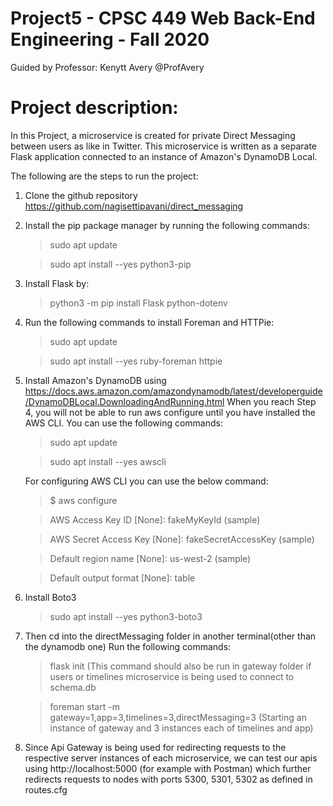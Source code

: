 # Project5 - CPSC 449 Web Back-End Engineering - Fall 2020
Guided by Professor: Kenytt Avery @ProfAvery
# Project description: 
In this Project, a microservice is created for private Direct Messaging between users as like in Twitter. This microservice is written as a separate Flask application connected to an instance of Amazon's DynamoDB Local.

The following are the steps to run the project:
1. Clone the github repository https://github.com/nagisettipavani/direct_messaging

2. Install the pip package manager by running the following commands:

    > sudo apt update
    
    > sudo apt install --yes python3-pip
   
3. Install Flask by:
    
    > python3 -m pip install Flask python-dotenv
   
4. Run the following commands to install Foreman and HTTPie:

    > sudo apt update
    
    > sudo apt install --yes ruby-foreman httpie
    
5. Install Amazon's DynamoDB using https://docs.aws.amazon.com/amazondynamodb/latest/developerguide/DynamoDBLocal.DownloadingAndRunning.html
    When you reach Step 4, you will not be able to run aws configure until you have installed the AWS CLI. You can use the following commands:

    > sudo apt update
    
    > sudo apt install --yes awscli
    
    For configuring AWS CLI you can use the below command:
    
     > $ aws configure
     
     > AWS Access Key ID [None]: fakeMyKeyId (sample)
     
     > AWS Secret Access Key [None]: fakeSecretAccessKey (sample)
     
     > Default region name [None]: us-west-2 (sample)
     
     > Default output format [None]: table
 
6.  Install Boto3

     > sudo apt install --yes python3-boto3

7. Then cd into the directMessaging folder in another terminal(other than the dynamodb one)
    Run the following commands:
    
    > flask init (This command should also be run in gateway folder if users or timelines microservice is being used to connect to schema.db
    
    > foreman start -m gateway=1,app=3,timelines=3,directMessaging=3 (Starting an instance of gateway and 3 instances each of timelines and app)


8. Since Api Gateway is being used for redirecting requests to the respective server instances of each microservice, we can test our apis using http://localhost:5000 (for example with Postman) which further redirects requests to nodes with ports 5300, 5301, 5302 as defined in routes.cfg

